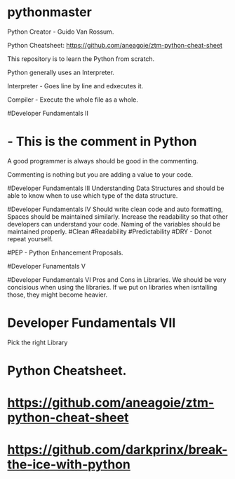 # pythonmaster

Python Creator - Guido Van Rossum.

Python Cheatsheet: https://github.com/aneagoie/ztm-python-cheat-sheet

This repository is to learn the Python from scratch.

Python generally uses an Interpreter.

Interpreter - Goes line by line and edxecutes it.

Compiler - Execute the whole file as a whole.

#Developer Fundamentals II

# - This is the comment in Python

A good programmer is always should be good in the commenting.

Commenting is nothing but you are adding a value to your code.

#Developer Fundamentals III
Understanding Data Structures and should be able to know when to use which type of the data structure.

#Developer Fundamentals IV
Should write clean code and auto formatting, Spaces should be maintained similarly.
Increase the readability so that other developers can understand your code.
Naming of the variables should be maintained properly.
#Clean
#Readability
#Predictability
#DRY - Donot repeat yourself.

#PEP - Python Enhancement Proposals.

#Developer Funamentals V


#Developer Fundamentals VI
Pros and Cons in Libraries.
We should be very concisious when using the libraries.
If we put on libraries when isntalling those, they might become heavier.

# Developer Fundamentals VII
Pick the right Library

# Python Cheatsheet.
# https://github.com/aneagoie/ztm-python-cheat-sheet
# https://github.com/darkprinx/break-the-ice-with-python
